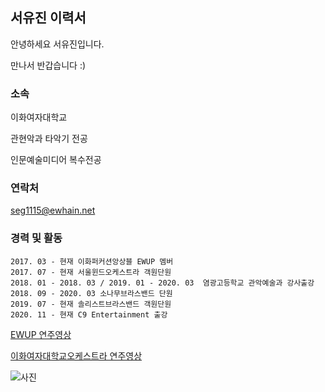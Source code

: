 ## 서유진 이력서

안녕하세요 서유진입니다.

만나서 반갑습니다 :)


### 소속

이화여자대학교

관현악과 타악기 전공

인문예술미디어 복수전공


### 연락처
seg1115@ewhain.net



### 경력 및 활동

```
2017. 03 - 현재 이화퍼커션앙상블 EWUP 멤버
2017. 07 - 현재 서울윈드오케스트라 객원단원
2018. 01 - 2018. 03 / 2019. 01 - 2020. 03  염광고등학교 관악예술과 강사출강
2018. 09 - 2020. 03 소나무브라스밴드 단원
2019. 07 - 현재 솔리스트브라스밴드 객원단원
2020. 11 - 현재 C9 Entertainment 출강
```


[EWUP 연주영상](https://youtu.be/TvFqRp0TA_w)


[이화여자대학교오케스트라 연주영상](https://youtu.be/vbaf-CXBO-s)



![사진](https://user-images.githubusercontent.com/90170417/132167824-d4f28f2a-6839-4dc8-944d-897798a5b737.jpg)





